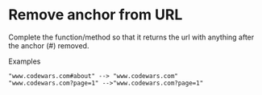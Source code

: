 # Remove anchor from URL
Complete the function/method so that it returns the url with anything after the anchor (#) removed.

Examples
```
"www.codewars.com#about" --> "www.codewars.com"
"www.codewars.com?page=1" -->"www.codewars.com?page=1"
```
